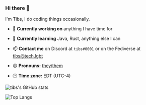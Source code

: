### Hi there 👋

I'm Tibs, I do coding things occasionally.

- 🔭 **Currently working on** anything I have time for

- 🌱 **Currently learning** Java, Rust, anything else I can

- 📫 **Contact me** on Discord at `tibs#0001` or on the Fediverse at [tibs@tech.lgbt](https://tech.lgbt/@tibs)

- 😄 **Pronouns:** [they/them](https://en.pronouns.page/@tibs)

- 🕐 **Time zone:** EDT (UTC-4)

![tibs's GitHub stats](https://github-readme-stats.vercel.app/api?username=tibinonest&theme=nightowl&show_icons=true&count_private=true)

![Top Langs](https://github-readme-stats.vercel.app/api/top-langs/?username=tibinonest&theme=nightowl&layout=compact)
